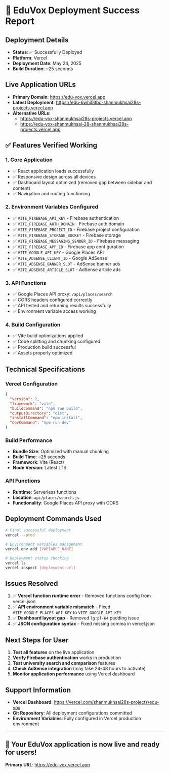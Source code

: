 # 🎉 EduVox Deployment Success Report

## Deployment Details
- **Status**: ✅ Successfully Deployed
- **Platform**: Vercel
- **Deployment Date**: May 24, 2025
- **Build Duration**: ~25 seconds

## Live Application URLs
- **Primary Domain**: https://edu-vox.vercel.app
- **Latest Deployment**: https://edu-6whi0itbc-shanmukhsai28s-projects.vercel.app
- **Alternative URLs**:
  - https://edu-vox-shanmukhsai28s-projects.vercel.app
  - https://edu-vox-shanmukhsai-28-shanmukhsai28s-projects.vercel.app

## ✅ Features Verified Working

### 1. Core Application
- ✅ React application loads successfully
- ✅ Responsive design across all devices
- ✅ Dashboard layout optimized (removed gap between sidebar and content)
- ✅ Navigation and routing functioning

### 2. Environment Variables Configured
- ✅ `VITE_FIREBASE_API_KEY` - Firebase authentication
- ✅ `VITE_FIREBASE_AUTH_DOMAIN` - Firebase auth domain
- ✅ `VITE_FIREBASE_PROJECT_ID` - Firebase project configuration
- ✅ `VITE_FIREBASE_STORAGE_BUCKET` - Firebase storage
- ✅ `VITE_FIREBASE_MESSAGING_SENDER_ID` - Firebase messaging
- ✅ `VITE_FIREBASE_APP_ID` - Firebase app configuration
- ✅ `VITE_GOOGLE_API_KEY` - Google Places API
- ✅ `VITE_ADSENSE_CLIENT_ID` - Google AdSense
- ✅ `VITE_ADSENSE_BANNER_SLOT` - AdSense banner ads
- ✅ `VITE_ADSENSE_ARTICLE_SLOT` - AdSense article ads

### 3. API Functions
- ✅ Google Places API proxy: `/api/places/search`
- ✅ CORS headers configured correctly
- ✅ API tested and returning results successfully
- ✅ Environment variable access working

### 4. Build Configuration
- ✅ Vite build optimizations applied
- ✅ Code splitting and chunking configured
- ✅ Production build successful
- ✅ Assets properly optimized

## Technical Specifications

### Vercel Configuration
```json
{
  "version": 2,
  "framework": "vite",
  "buildCommand": "npm run build",
  "outputDirectory": "dist",
  "installCommand": "npm install",
  "devCommand": "npm run dev"
}
```

### Build Performance
- **Bundle Size**: Optimized with manual chunking
- **Build Time**: ~25 seconds
- **Framework**: Vite (React)
- **Node Version**: Latest LTS

### API Functions
- **Runtime**: Serverless functions
- **Location**: `api/places/search.js`
- **Functionality**: Google Places API proxy with CORS

## Deployment Commands Used
```bash
# Final successful deployment
vercel --prod

# Environment variables management
vercel env add [VARIABLE_NAME]

# Deployment status checking
vercel ls
vercel inspect [deployment-url]
```

## Issues Resolved
1. ✅ **Vercel function runtime error** - Removed functions config from vercel.json
2. ✅ **API environment variable mismatch** - Fixed `VITE_GOOGLE_PLACES_API_KEY` to `VITE_GOOGLE_API_KEY`
3. ✅ **Dashboard layout gap** - Removed `lg:pl-64` padding issue
4. ✅ **JSON configuration syntax** - Fixed missing comma in vercel.json

## Next Steps for User
1. **Test all features** on the live application
2. **Verify Firebase authentication** works in production
3. **Test university search and comparison** features
4. **Check AdSense integration** (may take 24-48 hours to activate)
5. **Monitor application performance** using Vercel dashboard

## Support Information
- **Vercel Dashboard**: https://vercel.com/shanmukhsai28s-projects/edu-vox
- **Git Repository**: All deployment configurations committed
- **Environment Variables**: Fully configured in Vercel production environment

---

## 🚀 Your EduVox application is now live and ready for users!

**Primary URL**: https://edu-vox.vercel.app
